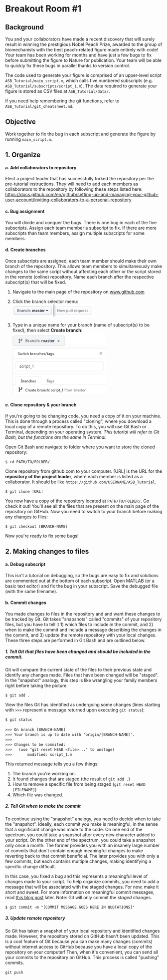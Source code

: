 # Breakout Room #1

## Background
You and your collaborators have made a recent discovery that will surely result in winning the prestigious
Nobel Peach Prize, awarded to the group of biomechanists with the best peach-related figure made entirely with 
code! Your team has been working for months and have just a few bugs to fix before submitting the figure to 
Nature for publication. Your team will be able to quickly fix these bugs in parallel thanks to version control.

The code used to generate your figure is comprised of an upper-level script `ASB_Tutorial/main_script.m`, which 
calls five numbered subscripts (e.g. `ASB_Tutorial/subscripts/script_1.m`). The data required to generate your 
figure is stored as CSV files at `ASB_Tutorial/data/`. 

If you need help remembering the git functions, refer to `ASB_Tutorial/git_cheatsheet.md`.

## Objective
Work together to fix the bug in each subscript and generate the figure by running `main_script.m`.

## 1. Organize
#### a. Add collaborators to repository
Elect a project leader that has successfully forked the repository per the pre-tutorial instructions. They will need 
to add each members as collaborators to the repository by following these steps listed here: 
https://docs.github.com/en/github/setting-up-and-managing-your-github-user-account/inviting-collaborators-to-a-personal-repository

#### c. Bug assignment
You will divide and conquer the bugs. There is one bug in each of the five subscripts. Assign each team member a 
subscript to fix. If there are more subscripts than team members, assign multiple subscripts for some members. 

#### d. Create branches
Once subscripts are assigned, each team member should make their own branch of the repository. This allows team 
members to simultaneously make changes to the same script without affecting each other or the script stored in the 
remote (online) repository. Name each branch after the respective subscript(s) that will be fixed. 

1. Navigate to the main page of the repository on www.github.com

2. Click the branch selector menu:    
![](media/branch-selection-dropdown.png)
3. Type in a unique name for your branch (name of subscript(s) to be fixed), then select **Create branch**:    
![](media/branch-creation-text.png)

#### e. Clone repository & your branch
If you're going to be changing code, you need a copy of it on your machine. This is done through a process
called "cloning", where you download a local copy of a remote repository. To do this, you will use Git Bash or Terminal,
depending on your operating system. *This tutorial will refer to Git Bash, but the functions are the same in Terminal.*
 
Open Git Bash and navigate to folder where you want to store the cloned repository:
```
$ cd PATH/TO/FOLDER/
```
Clone repository from github.com to your computer. [URL] is the URL for the **repository of the project leader**, 
where each member is listed as a collaborator. It should be like `https://github.com/USERNAME/ASB_Tutorial`.
```
$ git clone [URL]
```
You now have a copy of the repository located at `PATH/TO/FOLDER/`. Go check it out! You'll see all the files that are 
present on the main page of the repository on GitHub. Now you need to switch to your branch before making any changes to 
files:
```
$ git checkout [BRANCH-NAME]
```
Now you're ready to fix some bugs!

## 2. Making changes to files
#### a. Debug subscript 
This isn't a tutorial on debugging, so the bugs are easy to fix and solutions are commented out at the bottom of each 
subscript. Open MATLAB (or a basic text editor) and fix the bug in your subscript. Save the debugged file (with the 
same filename).
#### b. Commit changes
You made changes to files in the repository and and want these changes to be tracked by Git. Git takes 
"snapshots" called "commits" of your repository files, but you have to tell it 1) which files to include in the commit, 
and 2) when to make the commit and include a message describing the changes in the commit, and 3) update the remote
repository with your local changes. These three steps are performed 
in Git Bash and are outlined below.

##### 1. Tell Git that files have been changed and should be included in the commit. 
Git will compare the current state of the files to their previous state and identify any changes made. Files that have
been changed will be "staged". In the "snapshot" analogy, this step is like wrangling your family members right before 
taking the picture.
```
$ git add .
```
View the files Git has identified as undergoing some changes (lines starting with `>>>` represent a message returned 
upon executing `git status`):
```
$ git status

>>> On branch [BRANCH-NAME]
>>> Your branch is up to date with 'origin/[BRANCH-NAME]'.
>>>
>>> Changes to be commited:
>>>   (use "git reset HEAD <file>..." to unstage)
>>>       modified: script_1.m
```
This returned message tells you a few things:
1. The branch you're working on.
2. It found changes that are staged (the result of `git add .`)
3. How to remove a specific file from being staged (`git reset HEAD [FILENAME]`)
4. Which file was changed. 

##### 2. Tell Git when to make the commit
To continue using the "snapshot" analogy, you need to decide when to take the "snapshot". Ideally, each commit you make
is meaningful, in the sense that a significant change was made to the code. On one end of the spectrum, you could take a 
snapshot after every new character added to your script. On the other end of the spectrum, you could take a snapshot only
once a month. The former provides you with an insanely large number of commits that don't contain enough meaningful changes
to make reverting back to that commit beneficial. The later provides you with only a few commits, but each contains multiple
changes, making identifying a specific change difficult.

In this case, you fixed a bug and this represents a meaningful level of changes made to your script. To help organize
commits, you need to add a message that will be associated with the staged changes. For now, make it short and sweet. For more
information on meaningful commit messages, read [this blog post](https://chris.beams.io/posts/git-commit/) later. Note: 
Git will only commit the *staged* changes.
```
$ git commit -m "[COMMIT MESSAGE GOES HERE IN QUOTATIONS]"
```

##### 3. Update remote repository
So Git has taken a snapshot of your local repository and identified changes made. However, the repository stored on 
GitHub hasn't been updated. This is a cool feature of Git because you can make many changes (commits) without internet
access to GitHub because you have a local copy of the repository on your computer! Then, when it's convenient, you can 
send all your commits to the repository on GitHub. This process is called "pushing" commits.
```
git push 
```


 


